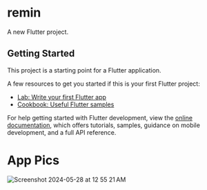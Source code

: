 # remin

A new Flutter project.

## Getting Started

This project is a starting point for a Flutter application.

A few resources to get you started if this is your first Flutter project:

- [Lab: Write your first Flutter app](https://docs.flutter.dev/get-started/codelab)
- [Cookbook: Useful Flutter samples](https://docs.flutter.dev/cookbook)

For help getting started with Flutter development, view the
[online documentation](https://docs.flutter.dev/), which offers tutorials,
samples, guidance on mobile development, and a full API reference.

# App Pics
![Screenshot 2024-05-28 at 12 55 21 AM](https://github.com/ankit071105/Reminder/assets/139707943/cc90a0a5-f074-46ce-8c33-010a742f3588)

